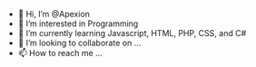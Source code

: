 - 👋 Hi, I’m @Apexion
- 👀 I’m interested in Programming
- 🌱 I’m currently learning Javascript, HTML, PHP, CSS, and C#
- 💞️ I’m looking to collaborate on ...
- 📫 How to reach me ...

<!---
Lintangggg/Lintangggg is a ✨ special ✨ repository because its `README.md` (this file) appears on your GitHub profile.
You can click the Preview link to take a look at your changes.
--->
